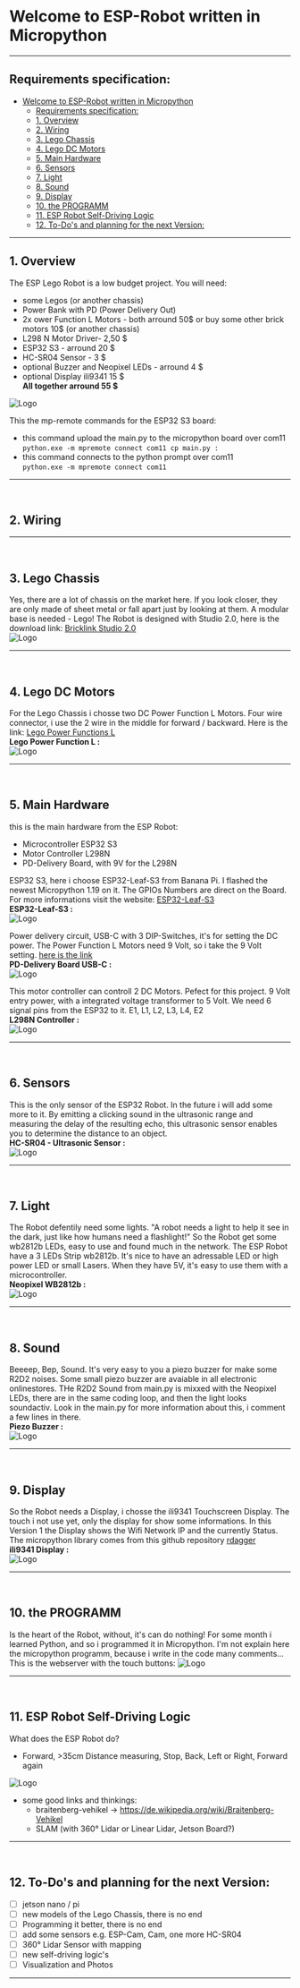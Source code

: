 # Welcome to ESP-Robot written in Micropython
***
## Requirements specification:
- [Welcome to ESP-Robot written in Micropython](#welcome-to-esp-robot-written-in-micropython)
  - [Requirements specification:](#requirements-specification)
  - [1. Overview](#1-overview)
  - [2. Wiring](#2-wiring)
  - [3. Lego Chassis](#3-lego-chassis)
  - [4. Lego DC Motors](#4-lego-dc-motors)
  - [5. Main Hardware](#5-main-hardware)
  - [6. Sensors](#6-sensors)
  - [7. Light](#7-light)
  - [8. Sound](#8-sound)
  - [9. Display](#9-display)
  - [10. the PROGRAMM](#10-the-programm)
  - [11. ESP Robot Self-Driving Logic](#11-esp-robot-self-driving-logic)
  - [12. To-Do's and planning for the next Version:](#12-to-dos-and-planning-for-the-next-version)
***
<a name="overview"></a>  
## 1. Overview
The ESP Lego Robot is a low budget project. You will need:
- some Legos (or another chassis)
- Power Bank with PD (Power Delivery Out)
- 2x ower Function L Motors - both arround 50$ or buy some other brick motors 10$ (or another chassis)
- L298 N Motor Driver-  2,50 $
- ESP32 S3 - arround 20 $
- HC-SR04 Sensor - 3 $
- optional Buzzer and Neopixel LEDs - arround 4 $
- optional Display ili9341 15 $  
**All together arround 55 $**  


![Logo](photos/ESP-Robot-Micropython.png)

This the mp-remote commands for the ESP32 S3 board:  
- this command upload the main.py to the micropython board over com11  
`python.exe -m mpremote connect com11 cp main.py :`  
- this command connects to the python prompt over com11  
`python.exe -m mpremote connect com11`  

***
<br>
<a name="wiring"></a>

## 2. Wiring
***
<br>

## 3. Lego Chassis
Yes, there are a lot of chassis on the market here. If you look closer, they are only made of sheet metal or fall apart just by looking at them. A modular base is needed - Lego!
The Robot is designed with Studio 2.0, here is the download link:
[Bricklink Studio 2.0](https://www.bricklink.com/v3/studio/download.page)  
![Logo](chassis/Robot5.png)
***
<br>

<a name="lego-dc-motors"></a>

## 4. Lego DC Motors
For the Lego Chassis i chosse two DC Power Function L Motors. Four wire connector, i use the 2 wire in the middle for forward / backward.
Here is the link:
[Lego Power Functions L](https://www.bricklink.com/v2/catalog/catalogitem.page?S=88003-1)  
**Lego Power Function L :**  
![Logo](photos/powerfunctionl.png)  

***
<br>

<a name="hardware"></a>

## 5. Main Hardware
this is the main hardware from the ESP Robot:
- Microcontroller ESP32 S3
- Motor Controller L298N
- PD-Delivery Board, with 9V for the L298N

ESP32 S3, here i choose ESP32-Leaf-S3 from Banana Pi. I flashed the newest Micropython 1.19 on it. The GPIOs Numbers are direct on the Board.
For more informations visit the website:
[ESP32-Leaf-S3](https://wiki.banana-pi.org/BPI-Leaf-S3)  
**ESP32-Leaf-S3 :**  
![Logo](photos/ESP32-Leaf-S3.png)  


Power delivery circuit, USB-C with 3 DIP-Switches, it's for setting the DC power. The Power Function L Motors need 9 Volt, so i take the 9 Volt setting. [here is the link](https://de.aliexpress.com/item/1005004874144607.html)  
**PD-Delivery Board USB-C :**  
![Logo](photos/USB-CPowerDelivery.png)  


This motor controller can controll 2 DC Motors. Pefect for this project. 9 Volt entry power, with a integrated voltage transformer to 5 Volt. We need 6 signal pins from the ESP32 to it. E1, L1, L2, L3, L4, E2  
**L298N Controller :**  
![Logo](photos/L298N.png)  

***
<br>

<a name="sensors"></a>

## 6. Sensors
This is the only sensor of the ESP32 Robot. In the future i will add some more to it. By emitting a clicking sound in the ultrasonic range and measuring the delay of the resulting echo, this ultrasonic sensor enables you to determine the distance to an object.  
**HC-SR04 - Ultrasonic Sensor :**   
![Logo](photos/HC-SR04.png)  
***
<br>

<a name="light"></a>

## 7. Light
The Robot defentily need some lights. "A robot needs a light to help it see in the dark, just like how humans need a flashlight!"
So the Robot get some wb2812b LEDs, easy to use and found much in the network. The ESP Robot have a 3 LEDs Strip wb2812b.
It's nice to have an adressable LED or high power LED or small Lasers. When they have 5V, it's easy to use them with a microcontroller.  
**Neopixel WB2812b :**  
![Logo](photos/NeoPixel.png)  
***
<br>
<a name="sounds"></a>

## 8. Sound
Beeeep, Bep, Sound. It's very easy to you a piezo buzzer for make some R2D2 noises.
Some small piezo buzzer are avaiable in all electronic onlinestores.
THe R2D2 Sound from main.py is mixxed with the Neopixel LEDs, there are in the same coding loop, and then the light looks soundactiv. Look in the main.py for more information about this, i comment a few lines in there.  
**Piezo Buzzer :**  
![Logo](photos/Buzzer.png)  
***  
<br>
<a name="programm"></a>

## 9. Display
So the Robot needs a Display, i chosse the ili9341 Touchscreen Display. The touch i not use yet, only the display for show some informations. In this Version 1 the Display shows the Wifi Network IP and the currently Status. The micropython library comes from this github repository [rdagger](https://github.com/rdagger/micropython-ili9341)  
**ili9341 Display :**  
![Logo](photos/ili9341.png)
***
<br>
<a name="Display"></a>

## 10. the PROGRAMM
Is the heart of the Robot, without, it's can do nothing!
For some month i learned Python, and so i programmed it in Micropython.
I'm not explain here the micropython programm, because i write in the code many comments...  
This is the webserver with the touch buttons:
![Logo](photos/Touch-Controll-HTML.jpg)  
***
<br>
<a name="self-driving"></a>

## 11. ESP Robot Self-Driving Logic
What does the ESP Robot do? 
- Forward, >35cm Distance measuring, Stop, Back, Left or Right, Forward again  
  
![Logo](photos/Auto1.gif)  

- some good links and thinkings:  
  - braitenberg-vehikel -> https://de.wikipedia.org/wiki/Braitenberg-Vehikel  
  - SLAM (with 360° Lidar or Linear Lidar, Jetson Board?)
***  
<br>
<a name="to-dos"></a>

## 12. To-Do's and planning for the next Version:
- [ ] jetson nano / pi
- [ ] new models of the Lego Chassis, there is no end
- [ ] Programming it better, there is no end
- [ ] add some sensors e.g. ESP-Cam, Cam, one more HC-SR04
- [ ] 360° Lidar Sensor with mapping
- [ ] new self-driving logic's
- [ ] Visualization and Photos
***